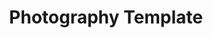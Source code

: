 ---
slug: photography-blog
authors: ["SiteBay"]
contributors: ["SiteBay"]
description: ''
keywords: ['photography']
tags: ["photography"]
license: '[CC BY-ND 4.0](https://creativecommons.org/licenses/by-nd/4.0)'
published: 2024-03-29
modified_by:
  name: SiteBay
title: "Photography Template"
---